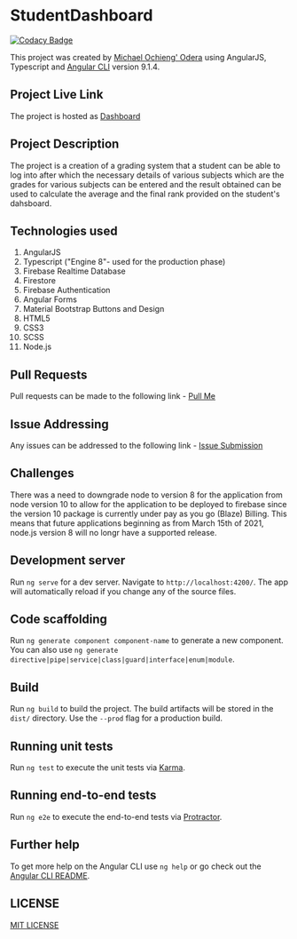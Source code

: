 # StudentDashboard

[![Codacy Badge](https://api.codacy.com/project/badge/Grade/585f49e4df5a4872972d2ac6bfc00552)](https://app.codacy.com/manual/MichaelOdera/ChampStudentPortal?utm_source=github.com&utm_medium=referral&utm_content=MichaelOdera/ChampStudentPortal&utm_campaign=Badge_Grade_Settings)

This project was created by [Michael Ochieng' Odera](https://www.linkedin.com/in/michael-odera-02541485/) using AngularJS, Typescript and [Angular CLI](https://github.com/angular/angular-cli) version 9.1.4.

## Project Live Link
The project is hosted as [Dashboard](https://dashboard-b1367.web.app/)

## Project Description
The project is a creation of a grading system that a student can be able to log into after which the necessary details 
of various subjects which are the grades for various subjects can be entered and the result obtained can be used to calculate
the average and the final rank provided on the student's dahsboard.


## Technologies used
1. AngularJS
2. Typescript ("Engine 8"- used for the production phase)
3. Firebase Realtime Database
4. Firestore
5. Firebase Authentication
6. Angular Forms
7. Material Bootstrap Buttons and Design
8. HTML5
9. CSS3
10. SCSS
11. Node.js

## Pull Requests
Pull requests can be made to the following link - [Pull Me](https://github.com/MichaelOdera/ChampStudentPortal/pulls)


## Issue Addressing
Any issues can be addressed to the following link - [Issue Submission](https://github.com/MichaelOdera/ChampStudentPortal/issues)

## Challenges
There was a need to downgrade node to version 8 for the application from node version 10 to allow for the application to be deployed to firebase since the version 10 package is currently under pay as you go (Blaze) Billing. This means that future applications beginning as from March 15th of 2021, node.js version 8 will no longr have a supported release.

## Development server

Run `ng serve` for a dev server. Navigate to `http://localhost:4200/`. The app will automatically reload if you change any of the source files.

## Code scaffolding

Run `ng generate component component-name` to generate a new component. You can also use `ng generate directive|pipe|service|class|guard|interface|enum|module`.

## Build

Run `ng build` to build the project. The build artifacts will be stored in the `dist/` directory. Use the `--prod` flag for a production build.

## Running unit tests

Run `ng test` to execute the unit tests via [Karma](https://karma-runner.github.io).

## Running end-to-end tests

Run `ng e2e` to execute the end-to-end tests via [Protractor](http://www.protractortest.org/).

## Further help

To get more help on the Angular CLI use `ng help` or go check out the [Angular CLI README](https://github.com/angular/angular-cli/blob/master/README.md).

## LICENSE
[MIT LICENSE](LICENSE) 
